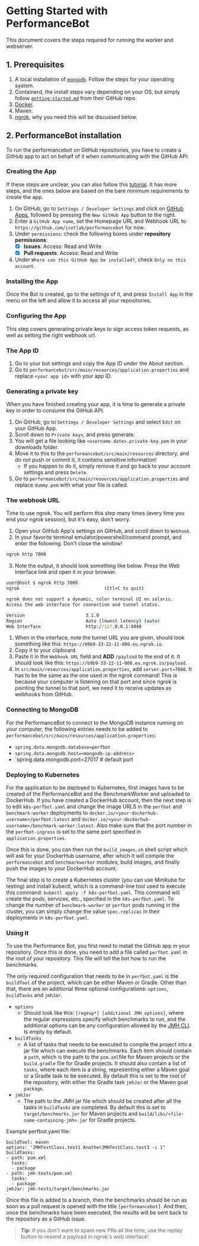 # Getting Started with PerformanceBot

This document covers the steps required for running the worker and webserver.

<!-- Add shortcuts to webhook and that stuff -->

## 1. Prerequisites

1. A local installation of [`mongodb`](https://www.mongodb.com/docs/manual/administration/install-community/). Follow the steps for your operating system.
2. Containerd, the install steps vary depending on your OS, but simply follow [`getting-started.md`](https://github.com/containerd/containerd/blob/main/docs/getting-started.md) from their GitHub repo.
3. [Docker](https://docs.docker.com/get-docker/).
4. Maven.
5. [ngrok](https://ngrok.com/download), why you need this will be discussed below.

## 2. PerformanceBot installation

To run the performancebot on GitHub repositories, you have to create a GitHub app to act on behalf of it when communicating with the GitHub API.

### Creating the App

If these steps are unclear, you can also follow this [tutorial](https://docs.github.com/en/apps/creating-github-apps/creating-github-apps/creating-a-github-app). It has more steps, and the ones below are based on the bare minimum requirements to create the app.

1. On GitHub, go to `Settings / Developer Settings` and click on [GitHub Apps](https://github.com/settings/apps), followed by pressing the `New GitHub App` button to the right.
2. Enter a `GitHub App name`, set the Homepage URL and Webhook URL to `https://github.com/icetlab/performancebot` for now.
3. Under `permissions`: check the following boxes under **repository permissions**:
     - [x] **Issues**: Access: Read and Write
     - [x] **Pull requests**: Access: Read and Write
4. Under `Where can this GitHub App be installed?`, check `Only on this account`.

### Installing the App

Once the Bot is created, go to the settings of it, and press `Install App` in the menu on the left and allow it to access all your repositories.

### Configuring the App

This step covers generating private keys to sign access token requests, as well as setting the right webhook url.

### The App ID

1. Go to your bot settings and copy the App ID under the About section.
2. Go to `performancebot/src/main/resources/application.properties` and replace `<your app id>` with your app ID.

### Generating a private key

When you have finished creating your app, it is time to generate a private key in order to consume the GitHub API.

1. On GitHub, go to `Settings / Developer Settings` and select `Edit` on your GitHub App.
2. Scroll down to `Private keys`, and press generate.
3. You will get a file looking like `<username.date>.private-key.pem` in your downloads folder. 
4. Move it to this to the `performancebot/src/main/resources` directory, and *do not* push or commit it, it contains sensitive information! 
   - If you happen to do it, simply remove it and go back to your account settings and press `Delete`.
5. Go to `performancebot/src/main/resources/application.properties` and replace `dummy.pem` with what your file is called.

### The webhook URL

Time to use ngrok. You will perform this step many times (every time you end your ngrok session), but it's easy, don't worry.

1. Open your GitHub App's settings on GitHub, and scroll down to `Webhook`.
2. In your favorite terminal emulator/powershell/command prompt, and enter the following. Don't close the window!
```cmd
ngrok http 7000
```
3. Note the output, it should look something like below. Press the Web Interface link and open it in your browser.
```cmd
user@host $ ngrok http 7000
ngrok                                (Ctl+C to quit)

ngrok does not support a dynamic, color terminal UI on solaris.
Access the web interface for connection and tunnel status.

Version                       3.1.0
Region                        Auto (lowest latency) (auto)
Web Interface                 http://127.0.0.1:4040
```
1. When in the interface, note the tunnel URL you are given, should look something like this: `https://b9b9-33-22-11-000.eu.ngrok.io`. 
2. Copy it to your clipboard.
3. Paste it in the `Webhook URL` field and **ADD** `/payload` to the end of it. It should look like this: `https://b9b9-33-22-11-000.eu.ngrok.io/payload`.
4. In `src/main/resources/application.properties`, add `server.port=7000`. It has to be the same as the one used in the ngrok command! This is because your computer is listening on that port and since ngrok is pointing the tunnel to that port, we need it to receive updates as webhooks from GitHub.

### Connecting to MongoDB

For the PerformanceBot to connect to the MongoDB instance running on your computer, 
the following entries needs to be added to `performancebot/src/main/resources/application.properties`:
- `spring.data.mongodb.database=perfbot`
- `spring.data.mongodb.host=<mongodb-ip-address>`
- `spring.data.mongodb.port=27017 # default port

### Deploying to Kubernetes
For the application to be deployed to Kubernetes, first images have to be created of the 
PerformanceBot and the BenchmarkWorker and uploaded to DockerHub. 
If you have created a DockerHub account, then the next step is to edit `k8s-perfbot.yaml` 
and change the image URLS in the `perfbot` and `benchmark-worker` deployments to `docker.io/<your-dockerhub-username>/perfbot:latest` 
and `docker.io/<your-dockerhub-username>/benchmark-worker:latest`. Also make sure that the port number in the `perfbot-ingress` is set to the same port
specified in `application.properties`.

Once this is done, you can then run the `build_images.sh` shell script which will ask for your
DockerHub username, after which it will compile the `performancebot` and 
`benchmarkworker` modules, build images, and finally push the images to 
your DockerHub account.

The final step is to create a Kubernetes cluster (you can use Minikube for testing) and install kubectl, which is a 
command-line tool used to execute this command: `kubectl apply -f k8s-perfbot.yaml`. This
command will create the pods, services, etc., specified in the `k8s-perfbot.yaml`.
To change the number of `benchmark-worker` or `perfbot` pods running in the cluster,
you can simply change the value `spec.replicas` in their deployments in `k8s-perfbot.yaml`.

### Using it

To use the Performance Bot, you first need to install the GitHub app in your 
repository. Once this is done, you need to add a file called `perfbot.yaml` in
the root of your repository. This file will tell the bot how to run the benchmarks.

The only required configuration that needs to be in `perfbot.yaml` is the 
`buildTool` of the project, which can be either Maven or Gradle. Other than that, there are 
an additional three optional configurations: `options`, `buildTasks` and `jmhJar`.
- `options`
  - Should look like this: `[regexp*] [additional JMH options]`, where the
  regular expressions specify which benchmarks to run, and the additional options can be any
  configuration allowed by the [JMH CLI](https://github.com/guozheng/jmh-tutorial/blob/master/README.md).
  Is empty by default.
- `buildTasks`
  - A list of tasks that needs to be executed to compile the project into a 
  jar file which can execute the benchmarks. Each item should contain a `path`, which is the path to the `pom.xml`file for Maven 
  projects or the `build.gradle` file for Gradle projects. It should also contain a list of
  `tasks`, where each item is a string, representing either a Maven goal or a Gradle task
  to be executed. By default this is set to the root of the repository, with either the Gradle task `jmhJar` or the Maven goal `package`. 
- `jmhJar`
  - The path to the JMH jar file which should be created after all the tasks in 
  `buildTasks` are completed. By default this is set to `target/benchmarks.jar` for Maven projects
  and `build/libs/<file-name-containing-jmh>.jar` for Gradle projects.

Example perfbot.yaml file:
```
buildTool: maven
options: "JMHTestClass.test1 AnotherJMHTestClass.test3 -i 1"
buildTasks:
- path: pom.xml
  tasks:
  - package
- path: jmh-tests/pom.xml
  tasks:
  - package
jmhJar: jmh-tests/target/benchmarks.jar
```

Once this file is added to a branch, then the benchmarks should be run as soon as a 
pull request is opened with the title `[performancebot]`. And then, once the benchmarks
have been executed, the results will be sent back to the repository as a GitHub issue.

>**Tip**: if you don't want to spam new PRs all the time, use the replay button to resend a payload in ngrok's web interface! 

